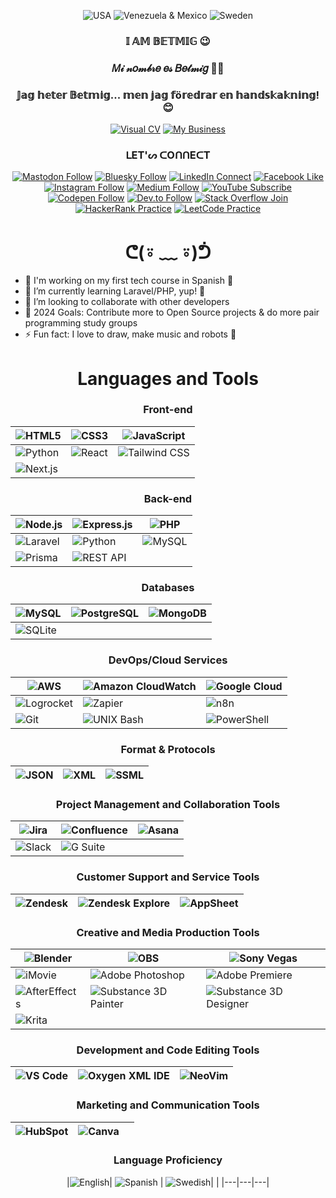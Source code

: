 <div align="center">
  
![USA](https://img.shields.io/badge/🇺🇸-ᕼ%20ᓰ-9fb3ee?style=social)
![Venezuela & Mexico](https://img.shields.io/badge/🇻🇪🇲🇽-ᕼ%20𐍈%20ࠋ%20𐌰-ffa680?style=social)
![Sweden](https://img.shields.io/badge/🇸🇪-ᕼ%20E%20ᒍ-9fb3ee?style=social)

</div>

<h3 align="center">𝕀 𝔸𝕄 𝔹𝔼𝕋𝕄𝕀𝔾 😉</h3>

<h3 align="center">𝑀𝒾 𝓃𝑜𝓂𝒷𝓇𝑒 𝑒𝓈 𝐵𝑒𝓉𝓂𝒾𝑔 💅🏽</h3>

<h3 align="center">𝕁𝕒𝕘 𝕙𝕖𝕥𝕖𝕣 𝔹𝕖𝕥𝕞𝕚𝕘... 𝕞𝕖𝕟 𝕛𝕒𝕘 𝕗ö𝕣𝕖𝕕𝕣𝕒𝕣 𝕖𝕟 𝕙𝕒𝕟𝕕𝕤𝕜𝕒𝕜𝕟𝕚𝕟𝕘! 😊</h3>








<div align="center">

[![Visual CV](https://img.shields.io/website?label=Visual%20Resume%20/%20CV%20-%20betmig.link&style=for-the-badge&url=https%3A%2F%2Fbetmig.dev&color=9fb3ee)](https://betmig.link)
[![My Business](https://img.shields.io/website?label=Mettabit.io%20-%20My%20Software%20Engineering%20Company&style=for-the-badge&url=https%3A%2F%2Fbetmig.dev&color=ffa680)](https://mettabit.io)

</div>

<h3 align="center"> ᒪET'ᔕ ᑕOᑎᑎEᑕT </h3>
<div align="center">

[![Mastodon Follow](https://img.shields.io/badge/Mastodon-follow-9fb3ee?style=for-the-badge&logo=mastodon&logoColor=white)](https://mastodon.social/@betmig)
[![Bluesky Follow](https://img.shields.io/badge/Bluesky-follow-ffa680?style=for-the-badge&logo=bluesky&logoColor=white)](https://bsky.app/profile/betmig.bsky.social)
[![LinkedIn Connect](https://img.shields.io/badge/LinkedIn-connect-002453?style=for-the-badge&logo=linkedin&logoColor=white)](https://linkedin.com/in/betmiglink)
[![Facebook Like](https://img.shields.io/badge/Facebook-like-9fb3ee?style=for-the-badge&logo=facebook&logoColor=white)](https://fb.com/betmig.dev)
[![Instagram Follow](https://img.shields.io/badge/Instagram-follow-ffa680?style=for-the-badge&logo=instagram&logoColor=white)](https://instagram.com/betmiglink)
[![Medium Follow](https://img.shields.io/badge/Medium-follow-002453?style=for-the-badge&logo=medium&logoColor=white)](https://medium.com/@betmig.dev)
[![YouTube Subscribe](https://img.shields.io/badge/YouTube-subscribe-9fb3ee?style=for-the-badge&logo=youtube&logoColor=white)](https://www.youtube.com/channel/UC8CnNHm3VQ9v_ZNsUXfJ2JA)
[![Codepen Follow](https://img.shields.io/badge/Codepen-follow-ffa680?style=for-the-badge&logo=codepen&logoColor=white)](https://codepen.io/betmig)
[![Dev.to Follow](https://img.shields.io/badge/Dev.to-follow-002453?style=for-the-badge&logo=dev.to&logoColor=white)](https://dev.to/betmig)
[![Stack Overflow Join](https://img.shields.io/badge/Stack%20Overflow-join-9fb3ee?style=for-the-badge&logo=stackoverflow&logoColor=white)](https://stackoverflow.com/users/15329711/betmig)
[![HackerRank Practice](https://img.shields.io/badge/HackerRank-practice-ffa680?style=for-the-badge&logo=hackerrank&logoColor=white)](https://www.hackerrank.com/betmig)
[![LeetCode Practice](https://img.shields.io/badge/LeetCode-practice-002453?style=for-the-badge&logo=leetcode&logoColor=white)](https://www.leetcode.com/betmig)

</div>

<h1 align="center"> ᕦ(⍤ ﹏ ⍤)ᕥ </h1>

- 🔭 I'm working on my first tech course in Spanish 👀
- 🌱 I’m currently learning Laravel/PHP, yup! 🤣
- 👯 I’m looking to collaborate with other developers
- 🥅 2024 Goals: Contribute more to Open Source projects & do more pair programming study groups
- ⚡ Fun fact: I love to draw, make music and robots 🤖

<h1 align="center"> Languages and Tools </h1>

<h3 align="center"> Front-end </h3>

<div align="center">
  
| ![HTML5](https://img.shields.io/badge/HTML5-E34F26?style=flat-square&logo=html5&logoColor=white) | ![CSS3](https://img.shields.io/badge/CSS3-1572B6?style=flat-square&logo=css3&logoColor=white) | ![JavaScript](https://img.shields.io/badge/JavaScript-F7DF1E?style=flat-square&logo=javascript&logoColor=black) |
|---|---|---|
| ![Python](https://img.shields.io/badge/Python-3776AB?style=flat-square&logo=python&logoColor=white) | ![React](https://img.shields.io/badge/React-61DAFB?style=flat-square&logo=react&logoColor=black) | ![Tailwind CSS](https://img.shields.io/badge/Tailwind_CSS-06B6D4?style=flat-square&logo=tailwind-css&logoColor=white) |
| ![Next.js](https://img.shields.io/badge/Next.js-000000?style=flat-square&logo=next.js&logoColor=white) | | |

</div>

<h3 align="center"> Back-end </h3>
<div align="center">
  
| ![Node.js](https://img.shields.io/badge/Node.js-339933?style=flat-square&logo=node.js&logoColor=white) | ![Express.js](https://img.shields.io/badge/Express.js-000000?style=flat-square&logo=express&logoColor=white) | ![PHP](https://img.shields.io/badge/PHP-777bb4?style=flat-square&logo=php&logoColor=white) |
|---|---|---|
| ![Laravel](https://img.shields.io/badge/Laravel-ff2d20?style=flat-square&logo=laravel&logoColor=white) | ![Python](https://img.shields.io/badge/Python-3776AB?style=flat-square&logo=python&logoColor=white) | ![MySQL](https://img.shields.io/badge/MySQL-4479A1?style=flat-square&logo=mysql&logoColor=white) |
| ![Prisma](https://img.shields.io/badge/Prisma-2D3748?style=flat-square&logo=prisma&logoColor=white) | ![REST API](https://img.shields.io/badge/REST_API-02569B?style=flat-square&logo=rest-api&logoColor=white) | |

</div>

<h3 align="center"> Databases </h3>
<div align="center">
  
| ![MySQL](https://img.shields.io/badge/MySQL-4479a1?style=flat-square&logo=mysql&logoColor=white) | ![PostgreSQL](https://img.shields.io/badge/PostgreSQL-336791?style=flat-square&logo=postgresql&logoColor=white) | ![MongoDB](https://img.shields.io/badge/MongoDB-47a248?style=flat-square&logo=mongodb&logoColor=white) |
|---|---|---|
| ![SQLite](https://img.shields.io/badge/SQLite-003b57?style=flat-square&logo=sqlite&logoColor=white) | | |

</div>

<h3 align="center"> DevOps/Cloud Services </h3>
<div align="center">
  
| ![AWS](https://img.shields.io/badge/AWS-FF9900?style=flat-square&logo=amazon-aws&logoColor=white) | ![Amazon CloudWatch](https://img.shields.io/badge/Amazon_CloudWatch-FF4F8B?style=flat-square&logo=amazon-cloudwatch&logoColor=white) | ![Google Cloud](https://img.shields.io/badge/Google_Cloud-4285F4?style=flat-square&logo=google-cloud&logoColor=white) |
|---|---|---|
| ![Logrocket](https://img.shields.io/badge/Logrocket-1E1E1E?style=flat-square&logo=logrocket&logoColor=white) | ![Zapier](https://img.shields.io/badge/Zapier-FF4A00?style=flat-square&logo=zapier&logoColor=white) | ![n8n](https://img.shields.io/badge/n8n-0B5EAB?style=flat-square&logo=n8n&logoColor=white) |
| ![Git](https://img.shields.io/badge/Git-F05032?style=flat-square&logo=git&logoColor=white) | ![UNIX Bash](https://img.shields.io/badge/UNIX_Bash-4EAA25?style=flat-square&logo=gnu-bash&logoColor=white) | ![PowerShell](https://img.shields.io/badge/PowerShell-5391FE?style=flat-square&logo=powershell&logoColor=white) |

</div>

<h3 align="center"> Format & Protocols </h3>
<div align="center">
  
| ![JSON](https://img.shields.io/badge/JSON-000000?style=flat-square&logo=json&logoColor=white) | ![XML](https://img.shields.io/badge/XML-8A2BE2?style=flat-square&logo=xml&logoColor=white) | ![SSML](https://img.shields.io/badge/SSML-FF69B4?style=flat-square&logo=ssml&logoColor=white) |
|---|---|---|

</div>

<h3 align="center"> Project Management and Collaboration Tools </h3>
<div align="center">
  
| ![Jira](https://img.shields.io/badge/Jira-0052CC?style=flat-square&logo=jira&logoColor=white) | ![Confluence](https://img.shields.io/badge/Confluence-172B4D?style=flat-square&logo=confluence&logoColor=white) | ![Asana](https://img.shields.io/badge/Asana-FF3D00?style=flat-square&logo=asana&logoColor=white) |
|---|---|---|
| ![Slack](https://img.shields.io/badge/Slack-4A154B?style=flat-square&logo=slack&logoColor=white) | ![G Suite](https://img.shields.io/badge/G_Suite-4285F4?style=flat-square&logo=google&logoColor=white) | |

</div>

<h3 align="center"> Customer Support and Service Tools </h3>
<div align="center">
  
| ![Zendesk](https://img.shields.io/badge/Zendesk-03363D?style=flat-square&logo=zendesk&logoColor=white) | ![Zendesk Explore](https://img.shields.io/badge/Zendesk_Explore-03363D?style=flat-square&logo=zendesk&logoColor=white) | ![AppSheet](https://img.shields.io/badge/AppSheet-34A853?style=flat-square&logo=appsheet&logoColor=white) |
|---|---|---|

</div>

<h3 align="center"> Creative and Media Production Tools </h3>
<div align="center">
  
| ![Blender](https://img.shields.io/badge/Blender-F5792A?style=flat-square&logo=blender&logoColor=white) | ![OBS](https://img.shields.io/badge/OBS-302E31?style=flat-square&logo=obs-studio&logoColor=white) | ![Sony Vegas](https://img.shields.io/badge/Sony_Vegas-FF0000?style=flat-square&logo=vegas&logoColor=white) |
|---|---|---|
| ![iMovie](https://img.shields.io/badge/iMovie-4B5EAB?style=flat-square&logo=imovie&logoColor=white) | ![Adobe Photoshop](https://img.shields.io/badge/Photoshop-31A8FF?style=flat-square&logo=adobe-photoshop&logoColor=white) | ![Adobe Premiere](https://img.shields.io/badge/Premiere-9999FF?style=flat-square&logo=adobe-premiere-pro&logoColor=white) |
| ![AfterEffects](https://img.shields.io/badge/AfterEffects-9999FF?style=flat-square&logo=adobe-after-effects&logoColor=white) | ![Substance 3D Painter](https://img.shields.io/badge/Substance_3D_Painter-FB070F?style=flat-square&logo=adobe&logoColor=white) | ![Substance 3D Designer](https://img.shields.io/badge/Substance_3D_Designer-FB070F?style=flat-square&logo=adobe&logoColor=white) |
| ![Krita](https://img.shields.io/badge/Krita-3BABFF?style=flat-square&logo=krita&logoColor=white) | | |

</div>

<h3 align="center"> Development and Code Editing Tools </h3>
<div align="center">
  
| ![VS Code](https://img.shields.io/badge/VS_Code-007ACC?style=flat-square&logo=visual-studio-code&logoColor=white) | ![Oxygen XML IDE](https://img.shields.io/badge/Oxygen_XML_IDE-3A9BDD?style=flat-square&logo=oxygen&logoColor=white) | ![NeoVim](https://img.shields.io/badge/NeoVim-57A143?style=flat-square&logo=neovim&logoColor=white) |
|---|---|---|


</div>

<h3 align="center"> Marketing and Communication Tools </h3>
<div align="center">
  

| ![HubSpot](https://img.shields.io/badge/HubSpot-FF7A59?style=flat-square&logo=hubspot&logoColor=white) | ![Canva](https://img.shields.io/badge/Canva-00C4CC?style=flat-square&logo=canva&logoColor=white) | |
|---|---|---|

</div>

<h3 align="center"> Language Proficiency </h3>
<div align="center">
  
|![English](https://img.shields.io/badge/English-English-007ACC?style=flat-square&logo=language&logoColor=white&label=%F0%9F%87%BA%F0%9F%87%B8)| ![Spanish](https://img.shields.io/badge/Spanish-Español-FF7A59?style=flat-square&logo=language&logoColor=white&label=%F0%9F%87%AA%F0%9F%87%B8) | ![Swedish](https://img.shields.io/badge/Swedish-Svenska-005BAC?style=flat-square&logo=language&logoColor=white&label=%F0%9F%87%B8%F0%9F%87%AA)| | 
|---|---|---|

</div>

[website]: https://betmig.link
[twitter]: https://twitter.com/Betmig
[youtube]: https://www.youtube.com/channel/UC8CnNHm3VQ9v_ZNsUXfJ2JA
[instagram]: https://instagram.com/betmiglink
[linkedin]: https://www.linkedin.com/in/betmig/

